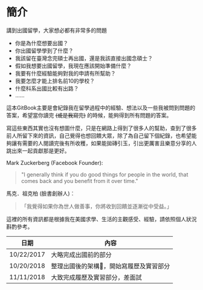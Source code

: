 # 簡介

講到出國留學，大家想必都有非常多的問題

- 你是為什麼想要出國？
- 你出國留學學到了什麼？
- 我該留在臺灣念完碩士再出國，還是我該直接出國念碩士？
- 假如我想要出國留學，我現在應該開始準備什麼？
- 我要有什麼經驗能夠對我的申請有所幫助？
- 我要怎麼才能上排名前10的學校？
- 什麼科系出國比較有出路？
- ......

這本GitBook主要是會紀錄我在留學過程中的經驗、想法以及一些我被問到問題的答案，希望當你讀完 ~~(或是我寫完)~~ 的時候，能夠得到所有問題的答案。

寫這些東西其實也沒有想圖什麼，只是在網路上得到了很多人的幫助，查到了很多前人所留下來的資訊，自己覺得也想回饋大眾，除了為自己留下個紀錄，也希望能夠讓有需要的人閱讀完後有所收穫，如果能拋磚引玉，引出更厲害且樂意分享的人跳出來一起貢獻那是更好。

Mark Zuckerberg (Facebook Founder):
> "I generally think if you do good things for people in the world, that comes back and you benefit from it over time."

馬克．祖克柏 (臉書創辦人)︰
> 「我覺得如果你為世人做善事，你將收到回饋並逐漸從中受益。」

這裡的所有資訊都是根據我在美國求學、生活的主觀感受、經驗，請依照個人狀況斟酌參考。

日期 | 內容 |
---------|----------|
10/22/2017 | 大略完成出國前的部分 |
10/20/2018 | 整理出國後的架構，開始寫履歷及實習部分 |
11/11/2018 | 大致完成履歷及實習部分，差面試 |